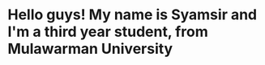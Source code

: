 <h1 align="left">Hello guys! My name is Syamsir and I'm a third year student, from Mulawarman University</h1>


